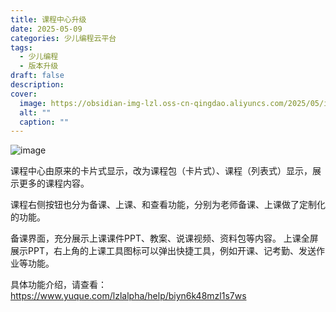 ```yaml
---
title: 课程中心升级
date: 2025-05-09
categories: 少儿编程云平台
tags:
  - 少儿编程
  - 版本升级
draft: false
description: 
cover:
  image: https://obsidian-img-lzl.oss-cn-qingdao.aliyuncs.com/2025/05/image.png
  alt: ""
  caption: ""
---
```


![image](https://obsidian-img-lzl.oss-cn-qingdao.aliyuncs.com/2025/05/image.png)

课程中心由原来的卡片式显示，改为课程包（卡片式）、课程（列表式）显示，展示更多的课程内容。

课程右侧按钮也分为备课、上课、和查看功能，分别为老师备课、上课做了定制化的功能。

备课界面，充分展示上课课件PPT、教案、说课视频、资料包等内容。
上课全屏展示PPT，右上角的上课工具图标可以弹出快捷工具，例如开课、记考勤、发送作业等功能。

具体功能介绍，请查看：
https://www.yuque.com/lzlalpha/help/biyn6k48mzl1s7ws

